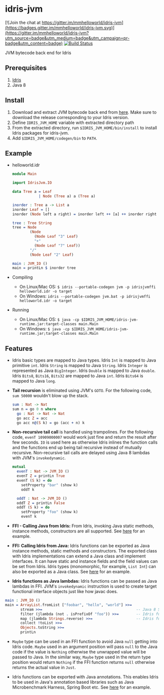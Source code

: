 # idris-jvm

[![Join the chat at https://gitter.im/mmhelloworld/idris-jvm](https://badges.gitter.im/mmhelloworld/idris-jvm.svg)](https://gitter.im/mmhelloworld/idris-jvm?utm_source=badge&utm_medium=badge&utm_campaign=pr-badge&utm_content=badge) [![Build Status](https://travis-ci.org/mmhelloworld/idris-jvm.svg?branch=master)](https://travis-ci.org/mmhelloworld/idris-jvm)

JVM bytecode back end for Idris

## Prerequisites

1. [Idris](https://github.com/idris-lang/Idris-dev)
2. Java 8

## Install
1. Download and extract JVM bytecode back end from [here](https://github.com/mmhelloworld/idris-jvm/releases). Make sure to download the release corresponding to your Idris version.
2. Define `IDRIS_JVM_HOME` variable with extracted directory path
3. From the extracted directory, run `$IDRIS_JVM_HOME/bin/install` to install Idris packages for idris-jvm.
4. Add `$IDRIS_JVM_HOME/codegen/bin` to `PATH`.

## Example

* helloworld.idr

    ```idris
    module Main

    import IdrisJvm.IO

    data Tree a = Leaf
                | Node (Tree a) a (Tree a)

    inorder : Tree a -> List a
    inorder Leaf = []
    inorder (Node left a right) = inorder left ++ [a] ++ inorder right

    tree : Tree String
    tree = Node
            (Node
              (Node Leaf "3" Leaf)
              "+"
              (Node Leaf "7" Leaf))
            "/"
            (Node Leaf "2" Leaf)

    main : JVM_IO ()
    main = printLn $ inorder tree
    ```

* Compiling
    * On Linux/Mac OS:  `$ idris --portable-codegen jvm -p idrisjvmffi helloworld.idr -o target`
    * On Windows:  `idris --portable-codegen jvm.bat -p idrisjvmffi helloworld.idr -o target`

* Running
    * On Linux/Mac OS:  `$ java -cp $IDRIS_JVM_HOME/idris-jvm-runtime.jar:target-classes main.Main`
    * On Windows:  `$ java -cp $IDRIS_JVM_HOME/idris-jvm-runtime.jar;target-classes main.Main`

## Features

* Idris basic types are mapped to Java types. Idris `Int` is mapped to Java primitive `int`. Idris `String` is mapped to Java `String`. Idris `Integer` is represented as Java `BigInteger`.
Idris `Double` is mapped to Java `double`. Idris `Bits8`, `Bits16`, `Bits32` are mapped to Java `int`.
Idris `Bits64` is mapped to Java `long`.

* **Tail recursion** is eliminated using JVM's `GOTO`. For the following code, `sum 50000` wouldn't blow up the stack.
    ```idris
    sum : Nat -> Nat
    sum n = go 0 n where
      go : Nat -> Nat -> Nat
      go acc Z = acc
      go acc n@(S k) = go (acc + n) k
    ```

* **Non-recursive tail call** is handled using trampolines. For the following code, `evenT 10909000007` would work just fine and return the result after few seconds. `IO` is used here as otherwise Idris inlines the function calls and the functions end up being tail recursive instead of mutually recursive. Non-recursive tail calls are delayed using Java 8 lambdas with JVM's `invokedynamic`.

    ```idris
    mutual
      evenT : Nat -> JVM_IO ()
      evenT Z = printLn True
      evenT (S k) = do
        setProperty "bar" (show k)
        oddT k

      oddT : Nat -> JVM_IO ()
      oddT Z = printLn False
      oddT (S k) = do
        setProperty "foo" (show k)
        evenT k
    ```
* **FFI - Calling Java from Idris:** From Idris, invoking Java static methods, instance methods, constructors are all supported.
See [here](https://github.com/mmhelloworld/idris-jvm/blob/master/idris-jvm-integration-test/src/test/resources/idris-test-sources/ffi/ffi.idr) for an example.

* **FFI: Calling Idris from Java:** Idris functions can be exported as Java instance methods, static methods and constructors. The exported class with Idris implementations can extend a Java class and implement interfaces. It can have static and instance fields and the field values can be set from Idris. Idris types (monomorphic, for example, `List Int`) can also be exported as a Java class. See [here](https://github.com/mmhelloworld/idris-jvm/blob/master/idris-jvm-integration-test/src/test/resources/idris-test-sources/ffi/ffi.idr) for an example.

* **Idris functions as Java lambdas:** Idris functions can be passed as Java lambdas in FFI. JVM's `invokedynamic` instruction is used to create target functional interface objects just like how javac does.

```idris
main : JVM_IO ()
main = ArrayList.fromList ["foobar", "hello", "world"] >>=
       stream >>=                                           -- Java 8 Stream from Java's ArrayList
       filter (jlambda (not . isPrefixOf "foo")) >>=        -- Idris function as Java "Predicate" lambda
       map (jlambda Strings.reverse) >>=                    -- Idris function as Java "Function" lambda
       collect !toList >>=
       Objects.toString >>=
       printLn
```

* `Maybe` type can be used in an FFI function to avoid Java `null` getting into Idris code. `Maybe` used in an
argument position will pass `null` to the Java code if the value is `Nothing` otherwise the unwrapped value will be passed to
Java. In the similar way, `Maybe` type used in the return type position would return `Nothing` if the FFI function returns `null` otherwise returns the actual value in `Just`.

* Idris functions can be exported with Java annotations. This enables Idris to be used in Java's annotation based libraries
such as Java Microbenchmark Harness, Spring Boot etc.
See [here](https://github.com/mmhelloworld/idris-jvm/blob/master/idris-jvm-integration-test/src/test/resources/idris-test-sources/ffi/ffi.idr#280) for an example.
